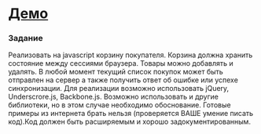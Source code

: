 <h1><a href="http://market-basket.soshace.com/">Демо</a></h1>
<h3>Задание</h3>
<p>Реализовать на javascript корзину покупателя. Корзина должна
    хранить состояние между сессиями браузера.
    Товары можно добавлять и удалять. В любой момент текущий список
    покупок может быть отправлен на сервер а также получить ответ об
    ошибке или успехе синхронизации. Для реализации возможно использовать
    jQuery, Underscrore.js, Backbone.js. Возможно использовать и другие
    библиотеки, но в этом случае необходимо обоснование. Готовые примеры
    из интернета брать нельзя (проверяется ВАШЕ умение писать код).Код
    должен быть расширяемым и хорошо задокументированным.</p>